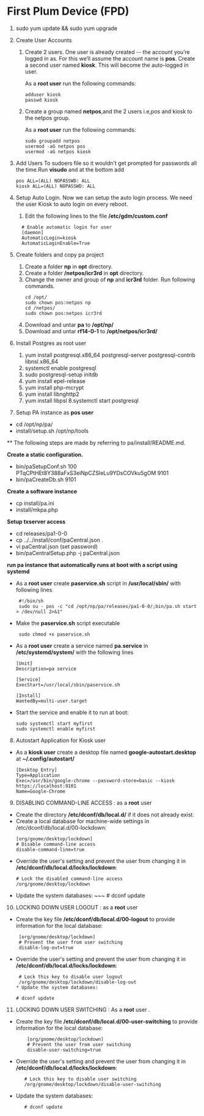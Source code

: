 # First Plum Device (FPD)

1. sudo yum update && sudo yum upgrade
2. Create User Accounts
   1. Create 2 users. One user is already created -- the account you’re logged in as. For this we’ll assume the account name        is __pos__. Create a second user named __kiosk__. This will become the auto-logged in user.<br>

      As a __root user__ run the following commands:
      ~~~
      adduser kiosk
      passwd kiosk
      ~~~  
   2. Create a group named __netpos__,and the 2 users i.e,pos and kiosk to the netpos group.<br>

      As a __root user__ run the following commands:
      ~~~
      sudo groupadd netpos
      usermod -aG netpos pos
      usermod -aG netpos kiosk
3. Add Users To sudoers file so it wouldn’t get prompted for passwords all the time.Run __visudo__ and at the bottom add
    ~~~
    pos ALL=(ALL) NOPASSWD: ALL
    kiosk ALL=(ALL) NOPASSWD: ALL
4. Setup Auto Login. Now we can setup the auto login process. We need the user Kiosk to auto login on every reboot. 
   1. Edit the following lines to the file __/etc/gdm/custom.conf__
     ~~~~~ 
       # Enable automatic login for user
       [daemon]
       AutomaticLogin=kiosk
       AutomaticLoginEnable=True
     ~~~~~ 
5. Create folders and copy pa project
    1. Create a folder __np__ in __opt__ directory.
    2. Create a folder __/netpos/icr3rd__ in __opt__ directory.
    3. Change the owner and group of __np__ and __icr3rd__ folder. Run following commands. 
         ~~~
         cd /opt/
         sudo chown pos:netpos np
         cd /netpos/
         sudo chown pos:netpos icr3rd
    4. Download and untar  __pa__ to __/opt/np/__
    5. Download and untar  __rf14-0-1__ to __/opt/netpos/icr3rd/__
   
6. Install Postgres as root user
    1. yum install postgresql.x86_64  postgresql-server postgresql-contrib  libnsl.x86_64
    2. systemctl enable postgresql
    3. sudo postgresql-setup initdb 
    4. yum install epel-release
    5. yum install php-mcrypt
    6. yum install libnghttp2
    7. yum install libpsl
    8.systemctl start postgresql
7. Setup PA instance as __pos user__
 * cd /opt/np/pa/
 * install/setup.sh /opt/np/tools

 ** The following steps are made by referring to pa/install/README.md.<br>

 __Create a static configuration.__
   * bin/paSetupConf.sh 100 PTqCPtHEt8Y388aFxS3eiNpCZSIeLu9YDsCOVku5gOM 9101
   * bin/paCreateDb.sh 9101 <br>

 __Create a software instance__
   * cp install/pa.ini
   * install/mkpa.php <br>

 __Setup txserver access__
   * cd releases/pa1-0-0
   * cp ../../install/conf/paCentral.json .
   * vi paCentral.json                (set password)
   * bin/paCentralSetup.php -j paCentral.json <br>

 __run pa instance that automatically runs at boot with a script using systemd__
   * As a __root user__ create __paservice.sh__ script in __/usr/local/sbin/__ with following lines
      ~~~~
       #!/bin/sh
       sudo su - pos -c "cd /opt/np/pa/releases/pa1-0-0/;bin/pa.sh start > /dev/null 2>&1"
   * Make the __paservice.sh__ script executable
      ~~~~
       sudo chmod +x paservice.sh
   * As a __root user__ create a service named __pa.service__ in __/etc/systemd/system/__ with the following lines
      ~~~~
      [Unit]
      Description=pa service

      [Service]
      ExecStart=/usr/local/sbin/paservice.sh

      [Install]
      WantedBy=multi-user.target
   * Start the service and  enable it to run at boot:
      ~~~~~
      sudo systemctl start myfirst
      sudo systemctl enable myfirst        
8. Autostart Application for Kiosk user
  * As a __kiosk user__ create a desktop file named __google-autostart.desktop__ at __~/.config/autostart/__ 
    ~~~~~
    [Desktop Entry]
    Type=Application
    Exec=/usr/bin/google-chrome --password-store=basic --kiosk https://localhost:9101
    Name=Google-Chrome   
9. DISABLING COMMAND-LINE ACCESS : as a __root__ user
 * Create the directory __/etc/dconf/db/local.d/__ if it does not already exist.
 * Create a local database for machine-wide settings in /etc/dconf/db/local.d/00-lockdown:
      ~~~~~~~~
      [org/gnome/desktop/lockdown]
      # Disable command-line access
      disable-command-line=true
 * Override the user's setting and prevent the user from changing it in __/etc/dconf/db/local.d/locks/lockdown__:
      ~~~~~~~
      # Lock the disabled command-line access
      /org/gnome/desktop/lockdown  
 * Update the system databases:
       ~~~
        # dconf update
10. LOCKING DOWN USER LOGOUT : as a __root__ user
  * Create the key file __/etc/dconf/db/local.d/00-logout__ to provide information for the local database:
       ~~~~
        [org/gnome/desktop/lockdown]
        # Prevent the user from user switching
        disable-log-out=true
  * Override the user's setting and prevent the user from changing it in __/etc/dconf/db/local.d/locks/lockdown__:
       ~~~~
        # Lock this key to disable user logout
        /org/gnome/desktop/lockdown/disable-log-out
     * Update the system databases:
       ~~~~
        # dconf update
11. LOCKING DOWN USER SWITCHING : As a __root__ user    .
  * Create the key file __/etc/dconf/db/local.d/00-user-switching__ to provide information for the local database:
    ~~~~
        [org/gnome/desktop/lockdown]
        # Prevent the user from user switching
        disable-user-switching=true
  * Override the user's setting and prevent the user from changing it in __/etc/dconf/db/local.d/locks/lockdown__:
     ~~~~
        # Lock this key to disable user switching
        /org/gnome/desktop/lockdown/disable-user-switching
  * Update the system databases:
     ~~~~
        # dconf update 
